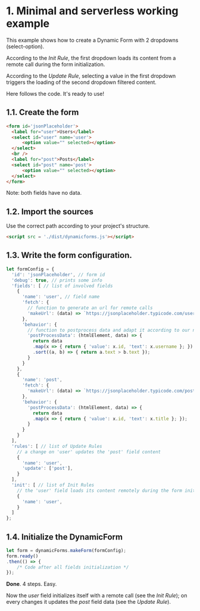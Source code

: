 # 1. Minimal and serverless working example

This example shows how to create a Dynamic Form with 2 dropdowns (select-option).

According to the *Init Rule*, the first dropdown loads its content from a remote call during the form initialization.

According to the *Update Rule*, selecting a value in the first dropdown triggers the loading of the second dropdown filtered content.

Here follows the code. It's ready to use!

## 1.1. Create the form
```html
<form id='jsonPlaceholder'>
  <label for="user">Users</label>
  <select id="user" name='user'>
      <option value="" selected></option>
  </select>
  <br />
  <label for="post">Posts</label>
  <select id="post" name='post'>
      <option value="" selected></option>
  </select>
</form>
```
Note: both fields have no data.

## 1.2. Import the sources
Use the correct path according to your project's structure.

```html
<script src = './dist/dynamicforms.js'></script>
```

## 1.3. Write the form configuration.
```javascript
let formConfig = {
  'id': 'jsonPlaceholder', // form id
  'debug': true, // prints some info
  'fields': [ // list of involved fields
    {
      'name': 'user', // field name
      'fetch': {
        // function to generate an url for remote calls
        'makeUrl': (data) => `https://jsonplaceholder.typicode.com/users`,
      },
      'behavior': {
        // function to postprocess data and adapt it according to our needs
        'postProcessData': (htmlElement, data) => {
          return data
          .map(x => { return { 'value': x.id, 'text': x.username }; })
          .sort((a, b) => { return a.text > b.text });
        }
      }
    },
    {
      'name': 'post',
      'fetch': {
        'makeUrl': (data) => `https://jsonplaceholder.typicode.com/posts?userId=${data.user}`,
      },
      'behavior': {
        'postProcessData': (htmlElement, data) => {
          return data
          .map(x => { return { 'value': x.id, 'text': x.title }; });
        }
      }
    }
  ],
  'rules': [ // list of Update Rules
    // a change on 'user' updates the 'post' field content
    {
      'name': 'user',
      'update': ['post'],
    }
  ],
  'init': [ // list of Init Rules
    // the 'user' field loads its content remotely during the form initialization
    {
      'name': 'user',
    }
  ]
};
```

## 1.4. Initialize the DynamicForm
```javascript
let form = dynamicForms.makeForm(formConfig);
form.ready()
.then(() => {
    /* Code after all fields initialization */
});
```

**Done**. 4 steps. Easy.

Now the *user* field initializes itself with a remote call (see the *Init Rule*); on every changes it updates the *post* field data (see the *Update Rule*).